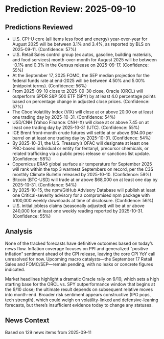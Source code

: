 # Prediction Review: 2025-09-10

## Predictions Reviewed

- U.S. CPI-U core (all items less food and energy) year-over-year for August 2025 will be between 3.1% and 3.4%, as reported by BLS on 2025-09-11. (Confidence: 57%)
- U.S. Retail Sales control group (ex autos, gasoline, building materials, and food services) month-over-month for August 2025 will be between -0.1% and 0.3% in the Census release on 2025-09-17. (Confidence: 55%)
- At the September 17, 2025 FOMC, the SEP median projection for the federal funds rate at end-2025 will be between 4.50% and 5.00% (midpoint terms). (Confidence: 56%)
- From 2025-09-10 close to 2025-09-30 close, Oracle (ORCL) will outperform SPDR S&P 500 ETF (SPY) by at least 4.0 percentage points based on percentage change in adjusted close prices. (Confidence: 57%)
- The Cboe Volatility Index (VIX) will close at or above 20.00 on at least one trading day by 2025-10-31. (Confidence: 54%)
- USD/CNH (Yahoo Finance: CNH=X) will close at or above 7.45 on at least one trading day by 2025-10-31 (UTC). (Confidence: 55%)
- ICE Brent front-month crude futures will settle at or above $94.00 per barrel on at least one trading day by 2025-10-31. (Confidence: 54%)
- By 2025-10-31, the U.S. Treasury’s OFAC will designate at least one PRC-based individual or entity for fentanyl, precursor chemicals, or related trafficking via a public press release or sanctions list update. (Confidence: 58%)
- Copernicus ERA5 global surface air temperature for September 2025 will rank within the top 3 warmest Septembers on record, per the C3S monthly Climate Bulletin released by 2025-10-10. (Confidence: 59%)
- Bitcoin (BTC-USD) will trade at or above $68,000 on at least one day by 2025-10-31. (Confidence: 54%)
- By 2025-10-15, the npm/GitHub Advisory Database will publish at least one Critical-severity advisory for a compromised npm package with ≥100,000 weekly downloads at time of disclosure. (Confidence: 56%)
- U.S. initial jobless claims (seasonally adjusted) will be at or above 240,000 for at least one weekly reading reported by 2025-10-31. (Confidence: 55%)

## Analysis

None of the tracked forecasts have definitive outcomes based on today’s news flow. Inflation coverage focuses on PPI and generalized “positive inflation” sentiment ahead of the CPI release, leaving the core CPI YoY call unresolved for now. Upcoming macro catalysts—the September 17 Retail Sales and FOMC/SEP—remain pending, with no leaks or concrete figures indicated.

Market headlines highlight a dramatic Oracle rally on 9/10, which sets a high starting base for the ORCL vs. SPY outperformance window that begins at the 9/10 close; the ultimate result depends on subsequent relative moves into month-end. Broader risk sentiment appears constructive (IPO pops, tech strength), which could weigh on volatility-linked and defensive-leaning forecasts, but there’s insufficient evidence today to change any statuses.

## News Context

Based on 129 news items from 2025-09-11
